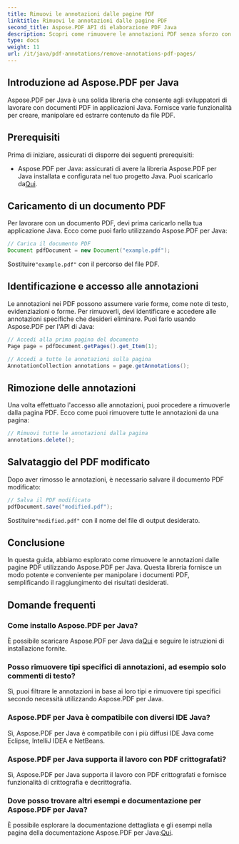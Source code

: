```yaml
---
title: Rimuovi le annotazioni dalle pagine PDF
linktitle: Rimuovi le annotazioni dalle pagine PDF
second_title: Aspose.PDF API di elaborazione PDF Java
description: Scopri come rimuovere le annotazioni PDF senza sforzo con Aspose.PDF per Java. Guida passo passo e codice inclusi.
type: docs
weight: 11
url: /it/java/pdf-annotations/remove-annotations-pdf-pages/
---
```


## Introduzione ad Aspose.PDF per Java

Aspose.PDF per Java è una solida libreria che consente agli sviluppatori di lavorare con documenti PDF in applicazioni Java. Fornisce varie funzionalità per creare, manipolare ed estrarre contenuto da file PDF.

## Prerequisiti

Prima di iniziare, assicurati di disporre dei seguenti prerequisiti:

-  Aspose.PDF per Java: assicurati di avere la libreria Aspose.PDF per Java installata e configurata nel tuo progetto Java. Puoi scaricarlo da[Qui](https://releases.aspose.com/pdf/java/).

## Caricamento di un documento PDF

Per lavorare con un documento PDF, devi prima caricarlo nella tua applicazione Java. Ecco come puoi farlo utilizzando Aspose.PDF per Java:

```java
// Carica il documento PDF
Document pdfDocument = new Document("example.pdf");
```

 Sostituire`"example.pdf"` con il percorso del file PDF.


## Identificazione e accesso alle annotazioni

Le annotazioni nei PDF possono assumere varie forme, come note di testo, evidenziazioni o forme. Per rimuoverli, devi identificare e accedere alle annotazioni specifiche che desideri eliminare. Puoi farlo usando Aspose.PDF per l'API di Java:

```java
// Accedi alla prima pagina del documento
Page page = pdfDocument.getPages().get_Item(1);

// Accedi a tutte le annotazioni sulla pagina
AnnotationCollection annotations = page.getAnnotations();
```

## Rimozione delle annotazioni

Una volta effettuato l'accesso alle annotazioni, puoi procedere a rimuoverle dalla pagina PDF. Ecco come puoi rimuovere tutte le annotazioni da una pagina:

```java
// Rimuovi tutte le annotazioni dalla pagina
annotations.delete();
```

## Salvataggio del PDF modificato

Dopo aver rimosso le annotazioni, è necessario salvare il documento PDF modificato:

```java
// Salva il PDF modificato
pdfDocument.save("modified.pdf");
```

 Sostituire`"modified.pdf"` con il nome del file di output desiderato.

## Conclusione

In questa guida, abbiamo esplorato come rimuovere le annotazioni dalle pagine PDF utilizzando Aspose.PDF per Java. Questa libreria fornisce un modo potente e conveniente per manipolare i documenti PDF, semplificando il raggiungimento dei risultati desiderati.

## Domande frequenti

### Come installo Aspose.PDF per Java?

 È possibile scaricare Aspose.PDF per Java da[Qui](https://releases.aspose.com/pdf/java/) e seguire le istruzioni di installazione fornite.

### Posso rimuovere tipi specifici di annotazioni, ad esempio solo commenti di testo?

Sì, puoi filtrare le annotazioni in base ai loro tipi e rimuovere tipi specifici secondo necessità utilizzando Aspose.PDF per Java.

### Aspose.PDF per Java è compatibile con diversi IDE Java?

Sì, Aspose.PDF per Java è compatibile con i più diffusi IDE Java come Eclipse, IntelliJ IDEA e NetBeans.

### Aspose.PDF per Java supporta il lavoro con PDF crittografati?

Sì, Aspose.PDF per Java supporta il lavoro con PDF crittografati e fornisce funzionalità di crittografia e decrittografia.

### Dove posso trovare altri esempi e documentazione per Aspose.PDF per Java?

 È possibile esplorare la documentazione dettagliata e gli esempi nella pagina della documentazione Aspose.PDF per Java:[Qui](https://reference.aspose.com/pdf/java/).